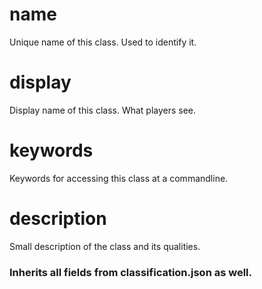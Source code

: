 # name
Unique name of this class. Used to identify it.
# display
Display name of this class. What players see.
# keywords
Keywords for accessing this class at a commandline.
# description
Small description of the class and its qualities.

### Inherits all fields from classification.json as well.